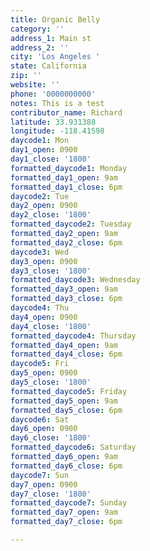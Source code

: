 ```yaml
---
title: Organic Belly
category: ''
address_1: Main st
address_2: ''
city: 'Los Angeles '
state: California
zip: ''
website: ''
phone: '0000000000'
notes: This is a test
contributor_name: Richard
latitude: 33.931388
longitude: -118.41598
daycode1: Mon
day1_open: 0900
day1_close: '1800'
formatted_daycode1: Monday
formatted_day1_open: 9am
formatted_day1_close: 6pm
daycode2: Tue
day2_open: 0900
day2_close: '1800'
formatted_daycode2: Tuesday
formatted_day2_open: 9am
formatted_day2_close: 6pm
daycode3: Wed
day3_open: 0900
day3_close: '1800'
formatted_daycode3: Wednesday
formatted_day3_open: 9am
formatted_day3_close: 6pm
daycode4: Thu
day4_open: 0900
day4_close: '1800'
formatted_daycode4: Thursday
formatted_day4_open: 9am
formatted_day4_close: 6pm
daycode5: Fri
day5_open: 0900
day5_close: '1800'
formatted_daycode5: Friday
formatted_day5_open: 9am
formatted_day5_close: 6pm
daycode6: Sat
day6_open: 0900
day6_close: '1800'
formatted_daycode6: Saturday
formatted_day6_open: 9am
formatted_day6_close: 6pm
daycode7: Sun
day7_open: 0900
day7_close: '1800'
formatted_daycode7: Sunday
formatted_day7_open: 9am
formatted_day7_close: 6pm

---
```


